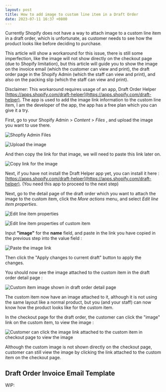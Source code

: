 ```yaml
---
layout: post
title: How to add image to custom line item in a Draft Order
date: 2023-07-11 16:37 +0800
---
```


Currently Shopify does not have a way to attach image to a custom line item in a draft order, which is unfortunate, as customer needs to see how the product looks like before deciding to purchase.

This article will show a workaround for this issue, there is still some imperfection, like the image will not show directly on the checkout page (due to Shopify limitation), but this article will guide you to show the image on the invoice email (which the customer can view and print), the draft order page in the Shopify Admin (which the staff can view and print), and also on the packing slip (which the staff can view and print).


Disclaimer: This workaround requires usage of an app, Draft Order Helper [https://apps.shopify.com/draft-helper](https://apps.shopify.com/draft-helper). The app is used to add the image link information to the custom line item, I am the developer of the app, the app has a free plan which you can give it a try.


First, go to your Shopify Admin > *Content* > *Files* , and upload the image you want to use there.

![Shopfiy Admin Files](https://img.yagisoftware.com/15-custom-line-item-image/1files.png)

![Upload the image](https://img.yagisoftware.com/15-custom-line-item-image/2upload.png)

And then copy the link for that image, we will need to paste this link later on.

![Copy link for the image](https://img.yagisoftware.com/15-custom-line-item-image/3copy_link.png)


Next, if you have not install the Draft Helper app yet, you can install it here : [https://apps.shopify.com/draft-helper](https://apps.shopify.com/draft-helper). (You need this app to proceed to the next step)


Next, go to the detail page of the draft order which you want to attach the image to the custom item, click the *More actions* menu, and select *Edit line item properties*.

![Edit line item properties](https://img.yagisoftware.com/15-custom-line-item-image/4edit_properties.png)

![Edit line item properties of custom item](https://img.yagisoftware.com/15-custom-line-item-image/5custom_edit.png)

Input **"image"** for the **name** field, and paste in the link you have copied in the previous step into the value field : 

![Paste the image link](https://img.yagisoftware.com/15-custom-line-item-image/6apply_edit.png)

Then click the "Apply changes to current draft" button to apply the changes.

You should now see the image attached to the custom item in the draft order detail page : 

![Custom item image shown in draft order detail page](https://img.yagisoftware.com/15-custom-line-item-image/7draft_custom_image.png)

The custom item now have an image attached to it, although it is not using the same layout like a normal product, but you (and your staff) can now know how the product looks like for the custom item.

In the checkout page for the draft order, the customer can click the "image" link on the custom item, to view the image : 

![Customer can click the image link attached to the custom item in checkout page to view the image](https://img.yagisoftware.com/15-custom-line-item-image/8checkout_image.gif)

Although the custom image is not shown directly on the checkout page, customer can still view the image by clicking the link attached to the custom item on the checkout page.

## Draft Order Invoice Email Template

WIP: